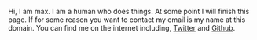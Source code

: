 Hi, I am max. I am a human who does things. At some point I will finish this page. If for some reason you want to contact my email is my name at this domain. You can find me on the internet including, [Twitter](/twitter) and [Github](/github). 
